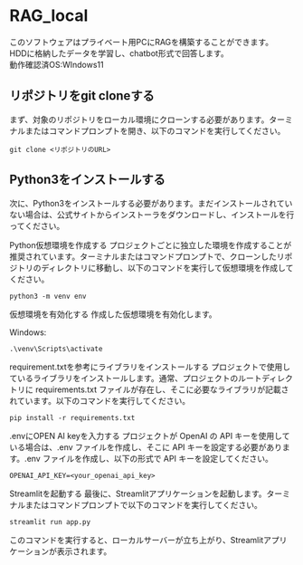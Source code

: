 # RAG_local
このソフトウェアはプライベート用PCにRAGを構築することができます。  
HDDに格納したデータを学習し、chatbot形式で回答します。  
動作確認済OS:WIndows11

## リポジトリをgit cloneする
まず、対象のリポジトリをローカル環境にクローンする必要があります。ターミナルまたはコマンドプロンプトを開き、以下のコマンドを実行してください。

```
git clone <リポジトリのURL>
```
## Python3をインストールする
次に、Python3をインストールする必要があります。まだインストールされていない場合は、公式サイトからインストーラをダウンロードし、インストールを行ってください。

Python仮想環境を作成する
プロジェクトごとに独立した環境を作成することが推奨されています。ターミナルまたはコマンドプロンプトで、クローンしたリポジトリのディレクトリに移動し、以下のコマンドを実行して仮想環境を作成してください。

```
python3 -m venv env
```
仮想環境を有効化する
作成した仮想環境を有効化します。

Windows:

```
.\venv\Scripts\activate
```

requirement.txtを参考にライブラリをインストールする
プロジェクトで使用しているライブラリをインストールします。通常、プロジェクトのルートディレクトリに requirements.txt ファイルが存在し、そこに必要なライブラリが記載されています。以下のコマンドを実行してください。
```
pip install -r requirements.txt
```
.envにOPEN AI keyを入力する
プロジェクトが OpenAI の API キーを使用している場合は、.env ファイルを作成し、そこに API キーを設定する必要があります。.env ファイルを作成し、以下の形式で API キーを設定してください。

```
OPENAI_API_KEY=<your_openai_api_key>
```
Streamlitを起動する
最後に、Streamlitアプリケーションを起動します。ターミナルまたはコマンドプロンプトで以下のコマンドを実行してください。

```
streamlit run app.py
```
このコマンドを実行すると、ローカルサーバーが立ち上がり、Streamlitアプリケーションが表示されます。
